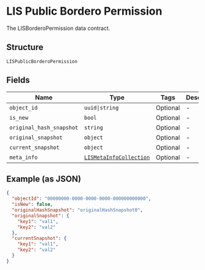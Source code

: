 
# LIS Public Bordero Permission

The LISBorderoPermission data contract.

## Structure

`LISPublicBorderoPermission`

## Fields

| Name | Type | Tags | Description |
|  --- | --- | --- | --- |
| `object_id` | `uuid\|string` | Optional | - |
| `is_new` | `bool` | Optional | - |
| `original_hash_snapshot` | `string` | Optional | - |
| `original_snapshot` | `object` | Optional | - |
| `current_snapshot` | `object` | Optional | - |
| `meta_info` | [`LISMetaInfoCollection`](../../doc/models/lis-meta-info-collection.md) | Optional | - |

## Example (as JSON)

```json
{
  "objectId": "00000000-0000-0000-0000-000000000000",
  "isNew": false,
  "originalHashSnapshot": "originalHashSnapshot0",
  "originalSnapshot": {
    "key1": "val1",
    "key2": "val2"
  },
  "currentSnapshot": {
    "key1": "val1",
    "key2": "val2"
  }
}
```

